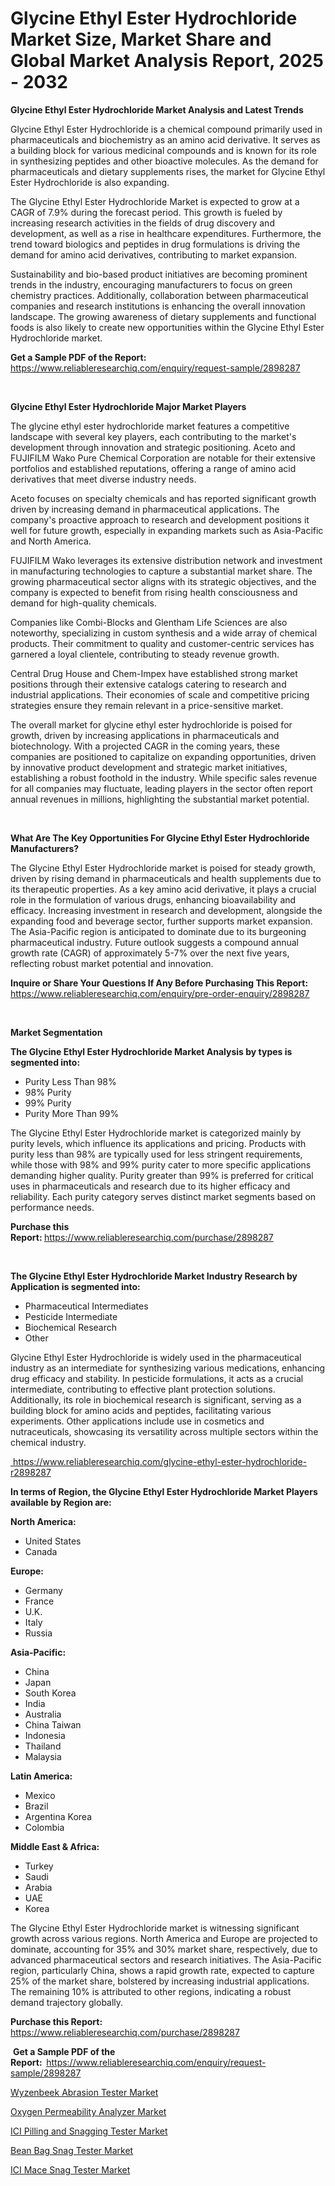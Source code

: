 <p><h1>Glycine Ethyl Ester Hydrochloride Market Size, Market Share and Global Market Analysis Report, 2025 - 2032</h1></p><p><strong>Glycine Ethyl Ester Hydrochloride Market Analysis and Latest Trends</strong></p>
<p><p>Glycine Ethyl Ester Hydrochloride is a chemical compound primarily used in pharmaceuticals and biochemistry as an amino acid derivative. It serves as a building block for various medicinal compounds and is known for its role in synthesizing peptides and other bioactive molecules. As the demand for pharmaceuticals and dietary supplements rises, the market for Glycine Ethyl Ester Hydrochloride is also expanding.</p><p>The Glycine Ethyl Ester Hydrochloride Market is expected to grow at a CAGR of 7.9% during the forecast period. This growth is fueled by increasing research activities in the fields of drug discovery and development, as well as a rise in healthcare expenditures. Furthermore, the trend toward biologics and peptides in drug formulations is driving the demand for amino acid derivatives, contributing to market expansion.</p><p>Sustainability and bio-based product initiatives are becoming prominent trends in the industry, encouraging manufacturers to focus on green chemistry practices. Additionally, collaboration between pharmaceutical companies and research institutions is enhancing the overall innovation landscape. The growing awareness of dietary supplements and functional foods is also likely to create new opportunities within the Glycine Ethyl Ester Hydrochloride market.</p></p>
<p><strong>Get a Sample PDF of the Report:&nbsp;</strong> <a href="https://www.reliableresearchiq.com/enquiry/request-sample/2898287?utm_campaign=1906&utm_medium=2&utm_source=Github&utm_content=ia&utm_term=15032025&utm_id=glycine-ethyl-ester-hydrochloride">https://www.reliableresearchiq.com/enquiry/request-sample/2898287</a></p>
<p>&nbsp;</p>
<p><strong>Glycine Ethyl Ester Hydrochloride Major Market Players</strong></p>
<p><p>The glycine ethyl ester hydrochloride market features a competitive landscape with several key players, each contributing to the market's development through innovation and strategic positioning. Aceto and FUJIFILM Wako Pure Chemical Corporation are notable for their extensive portfolios and established reputations, offering a range of amino acid derivatives that meet diverse industry needs.</p><p>Aceto focuses on specialty chemicals and has reported significant growth driven by increasing demand in pharmaceutical applications. The company's proactive approach to research and development positions it well for future growth, especially in expanding markets such as Asia-Pacific and North America.</p><p>FUJIFILM Wako leverages its extensive distribution network and investment in manufacturing technologies to capture a substantial market share. The growing pharmaceutical sector aligns with its strategic objectives, and the company is expected to benefit from rising health consciousness and demand for high-quality chemicals.</p><p>Companies like Combi-Blocks and Glentham Life Sciences are also noteworthy, specializing in custom synthesis and a wide array of chemical products. Their commitment to quality and customer-centric services has garnered a loyal clientele, contributing to steady revenue growth.</p><p>Central Drug House and Chem-Impex have established strong market positions through their extensive catalogs catering to research and industrial applications. Their economies of scale and competitive pricing strategies ensure they remain relevant in a price-sensitive market.</p><p>The overall market for glycine ethyl ester hydrochloride is poised for growth, driven by increasing applications in pharmaceuticals and biotechnology. With a projected CAGR in the coming years, these companies are positioned to capitalize on expanding opportunities, driven by innovative product development and strategic market initiatives, establishing a robust foothold in the industry. While specific sales revenue for all companies may fluctuate, leading players in the sector often report annual revenues in millions, highlighting the substantial market potential.</p></p>
<p>&nbsp;</p>
<p><strong>What Are The Key Opportunities For Glycine Ethyl Ester Hydrochloride Manufacturers?</strong></p>
<p><p>The Glycine Ethyl Ester Hydrochloride market is poised for steady growth, driven by rising demand in pharmaceuticals and health supplements due to its therapeutic properties. As a key amino acid derivative, it plays a crucial role in the formulation of various drugs, enhancing bioavailability and efficacy. Increasing investment in research and development, alongside the expanding food and beverage sector, further supports market expansion. The Asia-Pacific region is anticipated to dominate due to its burgeoning pharmaceutical industry. Future outlook suggests a compound annual growth rate (CAGR) of approximately 5-7% over the next five years, reflecting robust market potential and innovation.</p></p>
<p><strong>Inquire or Share Your Questions If Any Before Purchasing This Report:</strong> <a href="https://www.reliableresearchiq.com/enquiry/pre-order-enquiry/2898287?utm_campaign=1906&utm_medium=2&utm_source=Github&utm_content=ia&utm_term=15032025&utm_id=glycine-ethyl-ester-hydrochloride">https://www.reliableresearchiq.com/enquiry/pre-order-enquiry/2898287</a></p>
<p>&nbsp;</p>
<p><strong>Market Segmentation</strong></p>
<p><strong>The Glycine Ethyl Ester Hydrochloride Market Analysis by types is segmented into:</strong></p>
<p><ul><li>Purity Less Than 98%</li><li>98% Purity</li><li>99% Purity</li><li>Purity More Than 99%</li></ul></p>
<p><p>The Glycine Ethyl Ester Hydrochloride market is categorized mainly by purity levels, which influence its applications and pricing. Products with purity less than 98% are typically used for less stringent requirements, while those with 98% and 99% purity cater to more specific applications demanding higher quality. Purity greater than 99% is preferred for critical uses in pharmaceuticals and research due to its higher efficacy and reliability. Each purity category serves distinct market segments based on performance needs.</p></p>
<p><strong>Purchase this Report:&nbsp;</strong><a href="https://www.reliableresearchiq.com/purchase/2898287?utm_campaign=1906&utm_medium=2&utm_source=Github&utm_content=ia&utm_term=15032025&utm_id=glycine-ethyl-ester-hydrochloride">https://www.reliableresearchiq.com/purchase/2898287</a></p>
<p>&nbsp;</p>
<p><strong>The Glycine Ethyl Ester Hydrochloride Market Industry Research by Application is segmented into:</strong></p>
<p><ul><li>Pharmaceutical Intermediates</li><li>Pesticide Intermediate</li><li>Biochemical Research</li><li>Other</li></ul></p>
<p><p>Glycine Ethyl Ester Hydrochloride is widely used in the pharmaceutical industry as an intermediate for synthesizing various medications, enhancing drug efficacy and stability. In pesticide formulations, it acts as a crucial intermediate, contributing to effective plant protection solutions. Additionally, its role in biochemical research is significant, serving as a building block for amino acids and peptides, facilitating various experiments. Other applications include use in cosmetics and nutraceuticals, showcasing its versatility across multiple sectors within the chemical industry.</p></p>
<p><a href="https://www.reliableresearchiq.com/glycine-ethyl-ester-hydrochloride-r2898287?utm_campaign=1906&utm_medium=2&utm_source=Github&utm_content=ia&utm_term=15032025&utm_id=glycine-ethyl-ester-hydrochloride">&nbsp;https://www.reliableresearchiq.com/glycine-ethyl-ester-hydrochloride-r2898287</a></p>
<p><strong>In terms of Region, the Glycine Ethyl Ester Hydrochloride Market Players available by Region are:</strong></p>
<p>
    <p> <strong> North America: </strong>
        <ul>
            <li>United States</li>
            <li>Canada</li>
        </ul>
        </p> 
    <p> <strong> Europe: </strong>
        <ul>
            <li>Germany</li>
            <li>France</li>
            <li>U.K.</li>
            <li>Italy</li>
            <li>Russia</li>
        </ul>
        </p> 
    <p> <strong> Asia-Pacific: </strong>
        <ul>
            <li>China</li>
            <li>Japan</li>
            <li>South Korea</li>
            <li>India</li>
            <li>Australia</li>
            <li>China Taiwan</li>
            <li>Indonesia</li>
            <li>Thailand</li>
            <li>Malaysia</li>
        </ul>
        </p> 
    <p> <strong> Latin America: </strong>
        <ul>
            <li>Mexico</li>
            <li>Brazil</li>
            <li>Argentina Korea</li>
            <li>Colombia</li>
        </ul>
        </p> 
    <p> <strong> Middle East & Africa: </strong>
        <ul>
            <li>Turkey</li>
            <li>Saudi</li>
            <li>Arabia</li>
            <li>UAE</li>
            <li>Korea</li>
        </ul>
    </p>
    </p>
<p><p>The Glycine Ethyl Ester Hydrochloride market is witnessing significant growth across various regions. North America and Europe are projected to dominate, accounting for 35% and 30% market share, respectively, due to advanced pharmaceutical sectors and research initiatives. The Asia-Pacific region, particularly China, shows a rapid growth rate, expected to capture 25% of the market share, bolstered by increasing industrial applications. The remaining 10% is attributed to other regions, indicating a robust demand trajectory globally.</p></p>
<p><strong>Purchase this Report: </strong><a href="https://www.reliableresearchiq.com/purchase/2898287?utm_campaign=1906&utm_medium=2&utm_source=Github&utm_content=ia&utm_term=15032025&utm_id=glycine-ethyl-ester-hydrochloride">https://www.reliableresearchiq.com/purchase/2898287</a></p>
<p>&nbsp;<strong>Get a Sample PDF of the Report:&nbsp;&nbsp;</strong><a href="https://www.reliableresearchiq.com/enquiry/request-sample/2898287?utm_campaign=1906&utm_medium=2&utm_source=Github&utm_content=ia&utm_term=15032025&utm_id=glycine-ethyl-ester-hydrochloride">https://www.reliableresearchiq.com/enquiry/request-sample/2898287</a></p>
<p><strong></strong></p>
<p><p><a href="https://github.com/mafuzakirju/Market-Research-Report-List-1/blob/main/wyzenbeek-abrasion-tester-market.md?utm_campaign=1906&utm_medium=2&utm_source=Github&utm_content=ia&utm_term=15032025&utm_id=glycine-ethyl-ester-hydrochloride">Wyzenbeek Abrasion Tester Market</a></p><p><a href="https://github.com/Mayankdeswa/Market-Research-Report-List-1/blob/main/oxygen-permeability-analyzer-market.md?utm_campaign=1906&utm_medium=2&utm_source=Github&utm_content=ia&utm_term=15032025&utm_id=glycine-ethyl-ester-hydrochloride">Oxygen Permeability Analyzer Market</a></p><p><a href="https://github.com/cherrivacius/Market-Research-Report-List-1/blob/main/ici-pilling-and-snagging-tester-market.md?utm_campaign=1906&utm_medium=2&utm_source=Github&utm_content=ia&utm_term=15032025&utm_id=glycine-ethyl-ester-hydrochloride">ICI Pilling and Snagging Tester Market</a></p><p><a href="https://github.com/omduthkevork/Market-Research-Report-List-1/blob/main/bean-bag-snag-tester-market.md?utm_campaign=1906&utm_medium=2&utm_source=Github&utm_content=ia&utm_term=15032025&utm_id=glycine-ethyl-ester-hydrochloride">Bean Bag Snag Tester Market</a></p><p><a href="https://github.com/akramisabtu/Market-Research-Report-List-1/blob/main/ici-mace-snag-tester-market.md?utm_campaign=1906&utm_medium=2&utm_source=Github&utm_content=ia&utm_term=15032025&utm_id=glycine-ethyl-ester-hydrochloride">ICI Mace Snag Tester Market</a></p></p>